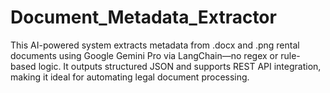 # Document_Metadata_Extractor
This AI-powered system extracts metadata from .docx and .png rental documents using Google Gemini Pro via LangChain—no regex or rule-based logic. It outputs structured JSON and supports REST API integration, making it ideal for automating legal document processing.

